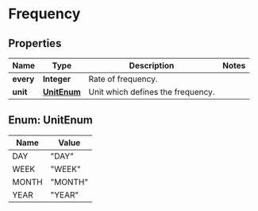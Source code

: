 

# Frequency

## Properties

Name | Type | Description | Notes
------------ | ------------- | ------------- | -------------
**every** | **Integer** | Rate of frequency. | 
**unit** | [**UnitEnum**](#UnitEnum) | Unit which defines the frequency. | 



## Enum: UnitEnum

Name | Value
---- | -----
DAY | &quot;DAY&quot;
WEEK | &quot;WEEK&quot;
MONTH | &quot;MONTH&quot;
YEAR | &quot;YEAR&quot;



